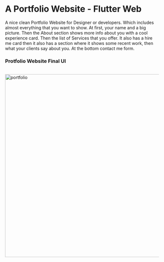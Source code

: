 # A Portfolio Website - Flutter Web



A nice clean Portfolio Website for Designer or developers. Which includes almost everything that you want to show. At first, your name and a big picture. Then the About section shows more info about you with a cool experience card. Then the list of Services that you offer. It also has a hire me card then it also has a section where it shows some recent work, then what your clients say about you. At the bottom contact me form.

### Protfolio Website Final UI
<br> 
<img src="screenshot/Portfolio.png" alt="portfolio" width="600">
